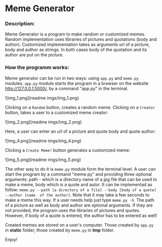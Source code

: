 # Meme Generator

### **Description:**

Meme Generator is a program to make random or customized memes. 
Random implementation uses libraries of pictures and quotations (body and author).
Customized implementation takes as arguments url of a picture, body and author as
strings. In both cases body of the quotation and its author are put on the picture.

### **How the programm works:**

Meme generator can be run in two ways: using `app.py` and `meme.py` modules. 
`app.py` module starts the program in a brawser on the website http://127.0.0.1:5000/,
by a command "app.py" in the terminal.

![img_1.png](readme imgs/img_1.png)

Clicking on a `Random` button, creates a random meme. Clicking on a
`Creator` button, takes a user to a customized meme creator:

![img_2.png](readme imgs/img_2.png)

Here, a user can enter an url of a picture and quote body and quote author:

![img_4.png](readme imgs/img_4.png)

Clicking a `Create Meme!` button generates a customized meme:

![img_5.png](readme imgs/img_5.png)

The other way to do it is `meme.py` module form the terminal level. A user can
start the program by a command "meme.py" and providing three optional arguments:
path - which is a directory name of a jpg file that can be used to make a meme,
body which is a quote and autor. It can be implementad as follow:
`meme.py --path [a directory of a file] --body [body of a quote] --author [name 
of the author]`. Note that it may take a few seconds to make a meme this way. 
If a user needs help just type `meme.py -h`. The path of a picture as well as body 
and author are optional arguments. If they are not provided, the program uses the 
libraries of pictures and quotes. However, if body of a quote is entered, the author 
has to be entered as well!

Created memes are stored on a user's computer. Those created by `app.py` in 
<b>static</b> folder, those created by `meme.py` in <b>tmp</b> folder. 

Enjoy!

